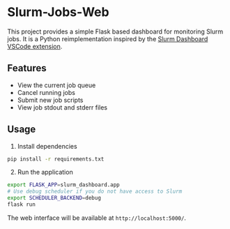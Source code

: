 # Slurm-Jobs-Web

This project provides a simple Flask based dashboard for monitoring Slurm jobs. It is a Python reimplementation inspired by the [Slurm Dashboard VSCode extension](https://github.com/Dando18/slurm-dashboard).

## Features

- View the current job queue
- Cancel running jobs
- Submit new job scripts
- View job stdout and stderr files

## Usage

1. Install dependencies

```bash
pip install -r requirements.txt
```

2. Run the application

```bash
export FLASK_APP=slurm_dashboard.app
# Use debug scheduler if you do not have access to Slurm
export SCHEDULER_BACKEND=debug
flask run
```

The web interface will be available at `http://localhost:5000/`.
